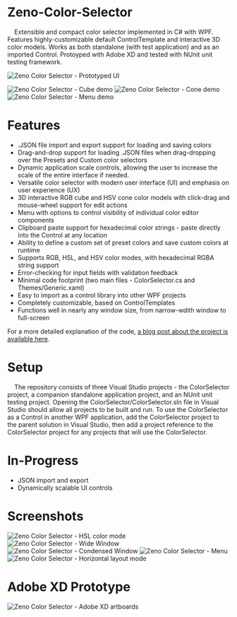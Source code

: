 # Zeno-Color-Selector
&nbsp;&nbsp;&nbsp;&nbsp;Extensible and compact color selector implemented in C# with WPF. Features highly-customizable default ControlTemplate and interactive 3D color models. Works as both standalone (with test application) and as an imported Control. Protoyped with Adobe XD and tested with NUnit unit testing framework.

![Zeno Color Selector - Prototyped UI](/media/zeno_color_selector_ui2.jpg "Zeno Color Selector - Prototyped UI")

![Zeno Color Selector - Cube demo](/media/zeno_color_selector_cube.gif "Zeno Color Selector - Cube demo")
![Zeno Color Selector - Cone demo](/media/zeno_color_selector_cone.gif "Zeno Color Selector - Cone demo")
![Zeno Color Selector - Menu demo](/media/zeno_color_selector_menu.gif "Zeno Color Selector - Menu demo")

# Features
- .JSON file import and export support for loading and saving colors
- Drag-and-drop support for loading .JSON files when drag-dropping over the Presets and Custom color selectors
- Dynamic application scale controls, allowing the user to increase the scale of the entire interface if needed.
- Versatile color selector with modern user interface (UI) and emphasis on user experience (UX)
- 3D interactive RGB cube and HSV cone color models with click-drag and mouse-wheel support for edit actions
- Menu with options to control visibility of individual color editor components
- Clipboard paste support for hexadecimal color strings - paste directly into the Control at any location
- Ability to define a custom set of preset colors and save custom colors at runtime
- Supports RGB, HSL, and HSV color modes, with hexadecimal RGBA string support
- Error-checking for input fields with validation feedback
- Minimal code footprint (two main files - ColorSelector.cs and Themes/Generic.xaml)
- Easy to import as a control library into other WPF projects
- Completely customizable, based on ControlTemplates
- Functions well in nearly any window size, from narrow-wdith window to full-screen

For a more detailed explanation of the code, [a blog post about the project is available here](http://dividebyzeno.com/zeno-color-selector-part1.html).

# Setup
&nbsp;&nbsp;&nbsp;&nbsp;The repository consists of three Visual Studio projects - the ColorSelector project, a companion standalone application project, and an NUnit unit testing project. Opening the ColorSelector/ColorSelector.sln file in Visual Studio should allow all projects to be built and run. To use the ColorSelector as a Control in another WPF application, add the ColorSelector project to the parent solution in Visual Studio, then add a project reference to the ColorSelector project for any projects that will use the ColorSelector.

# In-Progress
- JSON import and export
- Dynamically scalable UI controls

# Screenshots

![Zeno Color Selector - HSL color mode](/media/zeno_color_selector_5.png "Zeno Color Selector - HSL color mode")
![Zeno Color Selector - Wide Window](/media/zeno_color_selector_3.png "Zeno Color Selector - Wide Window")
![Zeno Color Selector - Condensed Window](/media/zeno_color_selector_2.png "Zeno Color Selector - Condensed Window")
![Zeno Color Selector - Menu](/media/zeno_color_selector_4.png "Zeno Color Selector - Menu")
![Zeno Color Selector - Horizontal layout mode](/media/zeno_color_selector_1.png "Zeno Color Selector - Horizontal layout mode")

# Adobe XD Prototype

![Zeno Color Selector - Adobe XD artboards](/media/zeno_color_selector_artboards.jpg "Zeno Color Selector - Adobe XD artboards")
